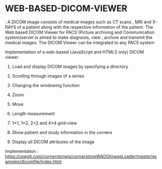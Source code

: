 # WEB-BASED-DICOM-VIEWER
: A DICOM image consists of medical images such
as CT scans , MRI and X-RAYS of a patient along with the respective information
of the patient. The Web based DICOM Viewer for PACS (Picture archiving and
Communication system)server
is aimed to make diagnosis, view , archive and transmit the medical images. The
DICOM Viewer can be integrated to any PACS system

Implementation of a web-based (JavaScript and HTML5 only) DICOM viewer
 1. Load and display DICOM images by specifying a directory
 
 2. Scrolling through images of a series
 
 3. Changing the windowing function

 4. Zoom

 5. Move

 6. Length measurement 
 
 7. 1×1, 1×2, 2×2 and 4×4 grid–view
 
 8. Show patient and study information in the corners
 
 9. Display all DICOM attributes of the image

Implementation : https://rawgit.com/cornerstonejs/cornerstoneWADOImageLoader/master/examples/dicomfile/index.html 


 
